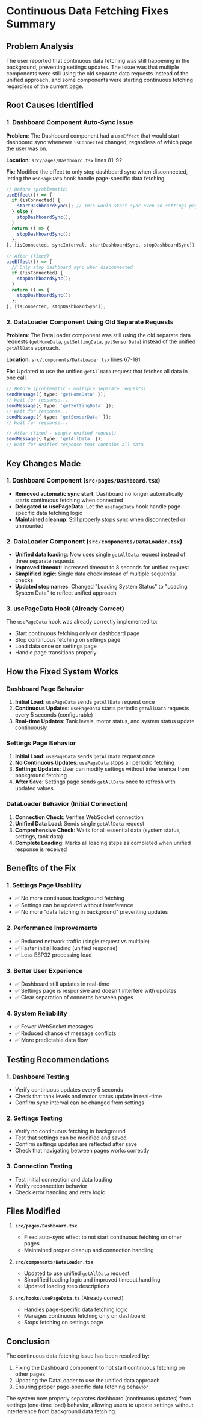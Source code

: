 # Continuous Data Fetching Fixes Summary

## Problem Analysis
The user reported that continuous data fetching was still happening in the background, preventing settings updates. The issue was that multiple components were still using the old separate data requests instead of the unified approach, and some components were starting continuous fetching regardless of the current page.

## Root Causes Identified

### 1. Dashboard Component Auto-Sync Issue
**Problem**: The Dashboard component had a `useEffect` that would start dashboard sync whenever `isConnected` changed, regardless of which page the user was on.

**Location**: `src/pages/Dashboard.tsx` lines 81-92

**Fix**: Modified the effect to only stop dashboard sync when disconnected, letting the `usePageData` hook handle page-specific data fetching.

```typescript
// Before (problematic)
useEffect(() => {
  if (isConnected) {
    startDashboardSync(); // This would start sync even on settings page!
  } else {
    stopDashboardSync();
  }
  return () => {
    stopDashboardSync();
  };
}, [isConnected, syncInterval, startDashboardSync, stopDashboardSync]);

// After (fixed)
useEffect(() => {
  // Only stop dashboard sync when disconnected
  if (!isConnected) {
    stopDashboardSync();
  }
  return () => {
    stopDashboardSync();
  };
}, [isConnected, stopDashboardSync]);
```

### 2. DataLoader Component Using Old Separate Requests
**Problem**: The DataLoader component was still using the old separate data requests (`getHomeData`, `getSettingData`, `getSensorData`) instead of the unified `getAllData` approach.

**Location**: `src/components/DataLoader.tsx` lines 67-181

**Fix**: Updated to use the unified `getAllData` request that fetches all data in one call.

```typescript
// Before (problematic - multiple separate requests)
sendMessage({ type: 'getHomeData' });
// Wait for response...
sendMessage({ type: 'getSettingData' });
// Wait for response...
sendMessage({ type: 'getSensorData' });
// Wait for response...

// After (fixed - single unified request)
sendMessage({ type: 'getAllData' });
// Wait for unified response that contains all data
```

## Key Changes Made

### 1. Dashboard Component (`src/pages/Dashboard.tsx`)
- **Removed automatic sync start**: Dashboard no longer automatically starts continuous fetching when connected
- **Delegated to usePageData**: Let the `usePageData` hook handle page-specific data fetching logic
- **Maintained cleanup**: Still properly stops sync when disconnected or unmounted

### 2. DataLoader Component (`src/components/DataLoader.tsx`)
- **Unified data loading**: Now uses single `getAllData` request instead of three separate requests
- **Improved timeout**: Increased timeout to 8 seconds for unified request
- **Simplified logic**: Single data check instead of multiple sequential checks
- **Updated step names**: Changed "Loading System Status" to "Loading System Data" to reflect unified approach

### 3. usePageData Hook (Already Correct)
The `usePageData` hook was already correctly implemented to:
- Start continuous fetching only on dashboard page
- Stop continuous fetching on settings page
- Load data once on settings page
- Handle page transitions properly

## How the Fixed System Works

### Dashboard Page Behavior
1. **Initial Load**: `usePageData` sends `getAllData` request once
2. **Continuous Updates**: `usePageData` starts periodic `getAllData` requests every 5 seconds (configurable)
3. **Real-time Updates**: Tank levels, motor status, and system status update continuously

### Settings Page Behavior
1. **Initial Load**: `usePageData` sends `getAllData` request once
2. **No Continuous Updates**: `usePageData` stops all periodic fetching
3. **Settings Updates**: User can modify settings without interference from background fetching
4. **After Save**: Settings page sends `getAllData` once to refresh with updated values

### DataLoader Behavior (Initial Connection)
1. **Connection Check**: Verifies WebSocket connection
2. **Unified Data Load**: Sends single `getAllData` request
3. **Comprehensive Check**: Waits for all essential data (system status, settings, tank data)
4. **Complete Loading**: Marks all loading steps as completed when unified response is received

## Benefits of the Fix

### 1. **Settings Page Usability**
- ✅ No more continuous background fetching
- ✅ Settings can be updated without interference
- ✅ No more "data fetching in background" preventing updates

### 2. **Performance Improvements**
- ✅ Reduced network traffic (single request vs multiple)
- ✅ Faster initial loading (unified response)
- ✅ Less ESP32 processing load

### 3. **Better User Experience**
- ✅ Dashboard still updates in real-time
- ✅ Settings page is responsive and doesn't interfere with updates
- ✅ Clear separation of concerns between pages

### 4. **System Reliability**
- ✅ Fewer WebSocket messages
- ✅ Reduced chance of message conflicts
- ✅ More predictable data flow

## Testing Recommendations

### 1. Dashboard Testing
- Verify continuous updates every 5 seconds
- Check that tank levels and motor status update in real-time
- Confirm sync interval can be changed from settings

### 2. Settings Testing
- Verify no continuous fetching in background
- Test that settings can be modified and saved
- Confirm settings updates are reflected after save
- Check that navigating between pages works correctly

### 3. Connection Testing
- Test initial connection and data loading
- Verify reconnection behavior
- Check error handling and retry logic

## Files Modified

1. **`src/pages/Dashboard.tsx`**
   - Fixed auto-sync effect to not start continuous fetching on other pages
   - Maintained proper cleanup and connection handling

2. **`src/components/DataLoader.tsx`**
   - Updated to use unified `getAllData` request
   - Simplified loading logic and improved timeout handling
   - Updated loading step descriptions

3. **`src/hooks/usePageData.ts`** (Already correct)
   - Handles page-specific data fetching logic
   - Manages continuous fetching only on dashboard
   - Stops fetching on settings page

## Conclusion

The continuous data fetching issue has been resolved by:
1. Fixing the Dashboard component to not start continuous fetching on other pages
2. Updating the DataLoader to use the unified data approach
3. Ensuring proper page-specific data fetching behavior

The system now properly separates dashboard (continuous updates) from settings (one-time load) behavior, allowing users to update settings without interference from background data fetching.
